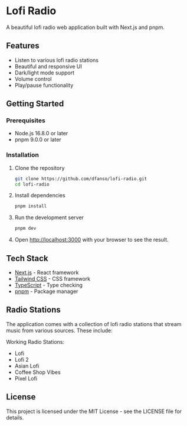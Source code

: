 # Lofi Radio

A beautiful lofi radio web application built with Next.js and pnpm.

## Features

- Listen to various lofi radio stations
- Beautiful and responsive UI
- Dark/light mode support
- Volume control
- Play/pause functionality

## Getting Started

### Prerequisites

- Node.js 16.8.0 or later
- pnpm 9.0.0 or later

### Installation

1. Clone the repository
   ```bash
   git clone https://github.com/dfanso/lofi-radio.git
   cd lofi-radio
   ```

2. Install dependencies
   ```bash
   pnpm install
   ```

3. Run the development server
   ```bash
   pnpm dev
   ```

4. Open [http://localhost:3000](http://localhost:3000) with your browser to see the result.

## Tech Stack

- [Next.js](https://nextjs.org/) - React framework
- [Tailwind CSS](https://tailwindcss.com/) - CSS framework
- [TypeScript](https://www.typescriptlang.org/) - Type checking
- [pnpm](https://pnpm.io/) - Package manager

## Radio Stations

The application comes with a collection of lofi radio stations that stream music from various sources. These include:

Working Radio Stations:

- Lofi 
- Lofi 2
- Asian Lofi
- Coffee Shop Vibes
- Pixel Lofi


## License

This project is licensed under the MIT License - see the LICENSE file for details.